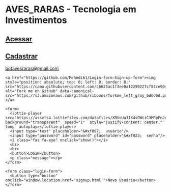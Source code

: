 # AVES_RARAS - Tecnologia em Investimentos

## [Acessar](https://mehedi61.github.io/Login-Signup-form/login.html) 
## [Cadastrar](https://mehedi61.github.io/Login-Signup-form/signup.html) 
botavesraras@gmail.com

<body class="body">
	
	<a href="https://github.com/Mehedi61/Login-form-Sign-up-form"><img style="position: absolute; top: 0; left: 0; border: 0;" src="https://camo.githubusercontent.com/c6625ac1f3ee0a12250227cf83ce904423abf351/68747470733a2f2f73332e616d617a6f6e6177732e636f6d2f6769746875622f726962626f6e732f666f726b6d655f6c6566745f677261795f3664366436642e706e67" alt="Fork me on GitHub" data-canonical-src="https://s3.amazonaws.com/github/ribbons/forkme_left_gray_6d6d6d.png"></a>

<div class="login-page">
  <div class="form">

    <form>
      <lottie-player src="https://assets4.lottiefiles.com/datafiles/XRVoUu3IX4sGWtiC3MPpFnJvZNq7lVWDCa8LSqgS/profile.json"  background="transparent"  speed="1"  style="justify-content: center;" loop  autoplay></lottie-player>
      <input type="text" placeholder="&#xf007;  usuário"/>
      <input type="password" id="password" placeholder="&#xf023;  senha"/>
      <i class="fas fa-eye" onclick="show()"></i> 
      <br>
      <br>
      <button>LOGIN</button>
      <p class="message"></p>
    </form>

    <form class="login-form">
      <button type="button" onclick="window.location.href='signup.html'">Novo Usuário</button>
    </form>
  </div>
</div>


